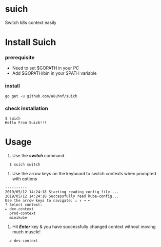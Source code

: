 # suich
Switch k8s context easily

# Install Suich

### prerequisite

- Need to set $GOPATH in your PC
- Add $GOPATH/bin in your $PATH variable

### install

```
go get -u github.com/a8uhnf/suich
```
### check installation
```
$ suich
Hello From Suich!!!
```

# Usage

1. Use the ***switch*** command

```
  $ suich switch
```

1. Use the arrow keys on the keyboard to switch contexts when prompted with options

```
----------
2019/05/12 14:24:18 Starting reading config file....
2019/05/12 14:24:18 Successfully read kube-config...
Use the arrow keys to navigate: ↓ ↑ → ←
? Select context:
▸ dev-context
  prod-context
  minikube

```

1. Hit ***Enter*** key & you have successfully changed context without moving much muscle!

```
  ✔ dev-context
```
